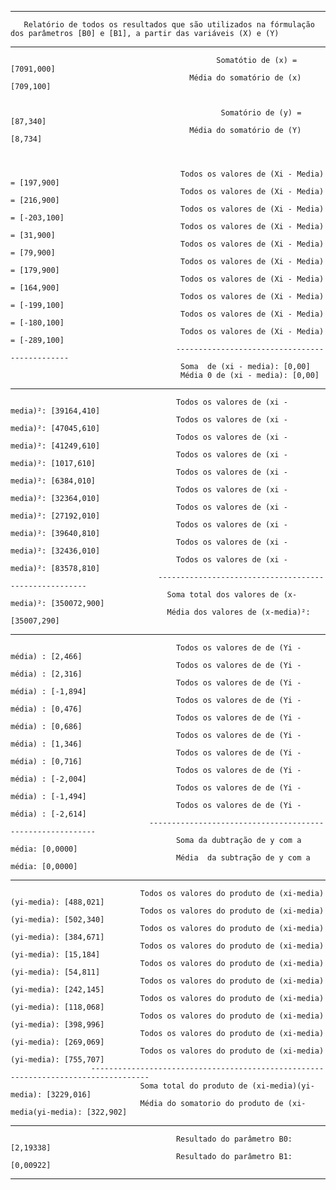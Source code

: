 ----------------------------------------------------------------------------------------------------------------------
       Relatório de todos os resultados que são utilizados na fórmulação dos parâmetros [B0] e [B1], a partir das variáveis (X) e (Y) 
----------------------------------------------------------------------------------------------------------------------

                                                  Somatótio de (x) =  [7091,000]
                                            Média do somatório de (x) [709,100]
                                         
                                                
                                                   Somatório de (y) = [87,340]
                                            Média do somatório de (Y) [8,734]


 
                                          Todos os valores de (Xi - Media) = [197,900]
                                          Todos os valores de (Xi - Media) = [216,900]
                                          Todos os valores de (Xi - Media) = [-203,100]
                                          Todos os valores de (Xi - Media) = [31,900]
                                          Todos os valores de (Xi - Media) = [79,900]
                                          Todos os valores de (Xi - Media) = [179,900]
                                          Todos os valores de (Xi - Media) = [164,900]
                                          Todos os valores de (Xi - Media) = [-199,100]
                                          Todos os valores de (Xi - Media) = [-180,100]
                                          Todos os valores de (Xi - Media) = [-289,100]
                                         ----------------------------------------------
                                          Soma  de (xi - media): [0,00]
                                          Média 0 de (xi - media): [0,00]
-----------------------------------------------------------------------------------------------------

                                         Todos os valores de (xi - media)²: [39164,410]
                                         Todos os valores de (xi - media)²: [47045,610]
                                         Todos os valores de (xi - media)²: [41249,610]
                                         Todos os valores de (xi - media)²: [1017,610]
                                         Todos os valores de (xi - media)²: [6384,010]
                                         Todos os valores de (xi - media)²: [32364,010]
                                         Todos os valores de (xi - media)²: [27192,010]
                                         Todos os valores de (xi - media)²: [39640,810]
                                         Todos os valores de (xi - media)²: [32436,010]
                                         Todos os valores de (xi - media)²: [83578,810]
                                     ------------------------------------------------------
                                       Soma total dos valores de (x-media)²: [350072,900]
                                       Média dos valores de (x-media)²: [35007,290]
-----------------------------------------------------------------------------------------------------
                                         Todos os valores de de (Yi - média) : [2,466]
                                         Todos os valores de de (Yi - média) : [2,316]
                                         Todos os valores de de (Yi - média) : [-1,894]
                                         Todos os valores de de (Yi - média) : [0,476]
                                         Todos os valores de de (Yi - média) : [0,686]
                                         Todos os valores de de (Yi - média) : [1,346]
                                         Todos os valores de de (Yi - média) : [0,716]
                                         Todos os valores de de (Yi - média) : [-2,004]
                                         Todos os valores de de (Yi - média) : [-1,494]
                                         Todos os valores de de (Yi - média) : [-2,614]
                                   ----------------------------------------------------------
                                         Soma da dubtração de y com a média: [0,0000]
                                         Média  da subtração de y com a média: [0,0000]
-----------------------------------------------------------------------------------------------------
                                 Todos os valores do produto de (xi-media)(yi-media): [488,021]
                                 Todos os valores do produto de (xi-media)(yi-media): [502,340]
                                 Todos os valores do produto de (xi-media)(yi-media): [384,671]
                                 Todos os valores do produto de (xi-media)(yi-media): [15,184]
                                 Todos os valores do produto de (xi-media)(yi-media): [54,811]
                                 Todos os valores do produto de (xi-media)(yi-media): [242,145]
                                 Todos os valores do produto de (xi-media)(yi-media): [118,068]
                                 Todos os valores do produto de (xi-media)(yi-media): [398,996]
                                 Todos os valores do produto de (xi-media)(yi-media): [269,069]
                                 Todos os valores do produto de (xi-media)(yi-media): [755,707]
                      -----------------------------------------------------------------------------------
                                 Soma total do produto de (xi-media)(yi-media): [3229,016]
                                 Média do somatorio do produto de (xi-media(yi-media): [322,902]
-----------------------------------------------------------------------------------------------------
                                         Resultado do parâmetro B0: [2,19338]
                                         Resultado do parâmetro B1: [0,00922]
-----------------------------------------------------------------------------------------------------
